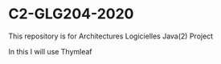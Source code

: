# C2-GLG204-2020
This repository is for Architectures Logicielles Java(2) Project

In this I will use Thymleaf
